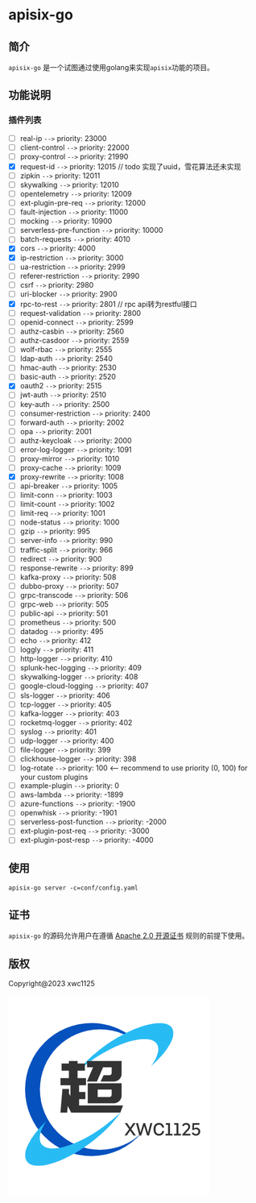 # apisix-go

## 简介

`apisix-go` 是一个试图通过使用golang来实现`apisix`功能的项目。

## 功能说明

### 插件列表

- [ ] real-ip `-->` priority: 23000
- [ ] client-control `-->` priority: 22000
- [ ] proxy-control `-->` priority: 21990
- [x] request-id `-->` priority: 12015 // todo 实现了uuid，雪花算法还未实现
- [ ] zipkin `-->` priority: 12011
- [ ] skywalking `-->` priority: 12010
- [ ] opentelemetry `-->` priority: 12009
- [ ] ext-plugin-pre-req `-->` priority: 12000
- [ ] fault-injection `-->` priority: 11000
- [ ] mocking `-->` priority: 10900
- [ ] serverless-pre-function `-->` priority: 10000
- [ ] batch-requests `-->` priority: 4010
- [x] cors `-->` priority: 4000
- [x] ip-restriction `-->` priority: 3000
- [ ] ua-restriction `-->` priority: 2999
- [ ] referer-restriction `-->` priority: 2990
- [ ] csrf `-->` priority: 2980
- [ ] uri-blocker `-->` priority: 2900
- [x] rpc-to-rest `-->` priority: 2801 // rpc api转为restful接口
- [ ] request-validation `-->` priority: 2800
- [ ] openid-connect `-->` priority: 2599
- [ ] authz-casbin `-->` priority: 2560
- [ ] authz-casdoor `-->` priority: 2559
- [ ] wolf-rbac `-->` priority: 2555
- [ ] ldap-auth `-->` priority: 2540
- [ ] hmac-auth `-->` priority: 2530
- [ ] basic-auth `-->` priority: 2520
- [x] oauth2 `-->` priority: 2515
- [ ] jwt-auth `-->` priority: 2510
- [ ] key-auth `-->` priority: 2500
- [ ] consumer-restriction `-->` priority: 2400
- [ ] forward-auth `-->` priority: 2002
- [ ] opa `-->` priority: 2001
- [ ] authz-keycloak `-->` priority: 2000
- [ ] error-log-logger `-->` priority: 1091
- [ ] proxy-mirror `-->` priority: 1010
- [ ] proxy-cache `-->` priority: 1009
- [x] proxy-rewrite `-->` priority: 1008
- [ ] api-breaker `-->` priority: 1005
- [ ] limit-conn `-->` priority: 1003
- [ ] limit-count `-->` priority: 1002
- [ ] limit-req `-->` priority: 1001
- [ ] node-status `-->` priority: 1000
- [ ] gzip `-->` priority: 995
- [ ] server-info `-->` priority: 990
- [ ] traffic-split `-->` priority: 966
- [ ] redirect `-->` priority: 900
- [ ] response-rewrite `-->` priority: 899
- [ ] kafka-proxy `-->` priority: 508
- [ ] dubbo-proxy `-->` priority: 507
- [ ] grpc-transcode `-->` priority: 506
- [ ] grpc-web `-->` priority: 505
- [ ] public-api `-->` priority: 501
- [ ] prometheus `-->` priority: 500
- [ ] datadog `-->` priority: 495
- [ ] echo `-->` priority: 412
- [ ] loggly `-->` priority: 411
- [ ] http-logger `-->` priority: 410
- [ ] splunk-hec-logging `-->` priority: 409
- [ ] skywalking-logger `-->` priority: 408
- [ ] google-cloud-logging `-->` priority: 407
- [ ] sls-logger `-->` priority: 406
- [ ] tcp-logger `-->` priority: 405
- [ ] kafka-logger `-->` priority: 403
- [ ] rocketmq-logger `-->` priority: 402
- [ ] syslog `-->` priority: 401
- [ ] udp-logger `-->` priority: 400
- [ ] file-logger `-->` priority: 399
- [ ] clickhouse-logger `-->` priority: 398
- [ ] log-rotate `-->` priority: 100
  <-- recommend to use priority (0, 100) for your custom plugins
- [ ] example-plugin `-->` priority: 0
- [ ] aws-lambda `-->` priority: -1899
- [ ] azure-functions `-->` priority: -1900
- [ ] openwhisk `-->` priority: -1901
- [ ] serverless-post-function `-->` priority: -2000
- [ ] ext-plugin-post-req `-->` priority: -3000
- [ ] ext-plugin-post-resp `-->` priority: -4000

## 使用

```
apisix-go server -c=conf/config.yaml
```

## 证书

`apisix-go` 的源码允许用户在遵循 [Apache 2.0 开源证书](LICENSE) 规则的前提下使用。

## 版权

Copyright@2023 xwc1125

![xwc1125](./logo.png)